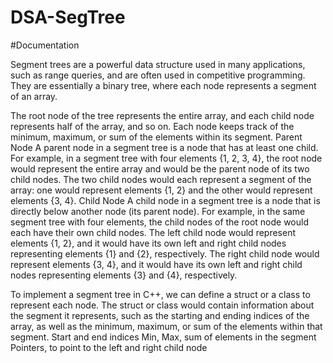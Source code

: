 # DSA-SegTree

#Documentation 

Segment trees are a powerful data structure used in many applications, such as range queries, and are often used in competitive programming. They are essentially a binary tree, where each node represents a segment of an array.

The root node of the tree represents the entire array, and each child node represents half of the array, and so on. Each node keeps track of the minimum, maximum, or sum of the elements within its segment.
Parent Node
A parent node in a segment tree is a node that has at least one child. For example, in a segment tree with four elements {1, 2, 3, 4}, the root node would represent the entire array and would be the parent node of its two child nodes. The two child nodes would each represent a segment of the array: one would represent elements {1, 2} and the other would represent elements {3, 4}.
Child Node
A child node in a segment tree is a node that is directly below another node (its parent node). For example, in the same segment tree with four elements, the child nodes of the root node would each have their own child nodes. The left child node would represent elements {1, 2}, and it would have its own left and right child nodes representing elements {1} and {2}, respectively. The right child node would represent elements {3, 4}, and it would have its own left and right child nodes representing elements {3} and {4}, respectively.

To implement a segment tree in C++, we can define a struct or a class to represent each node. The struct or class would contain information about the segment it represents, such as the starting and ending indices of the array, as well as the minimum, maximum, or sum of the elements within that segment.
Start and end indices
Min, Max, sum of elements in the segment
Pointers, to point to the left and right child node


